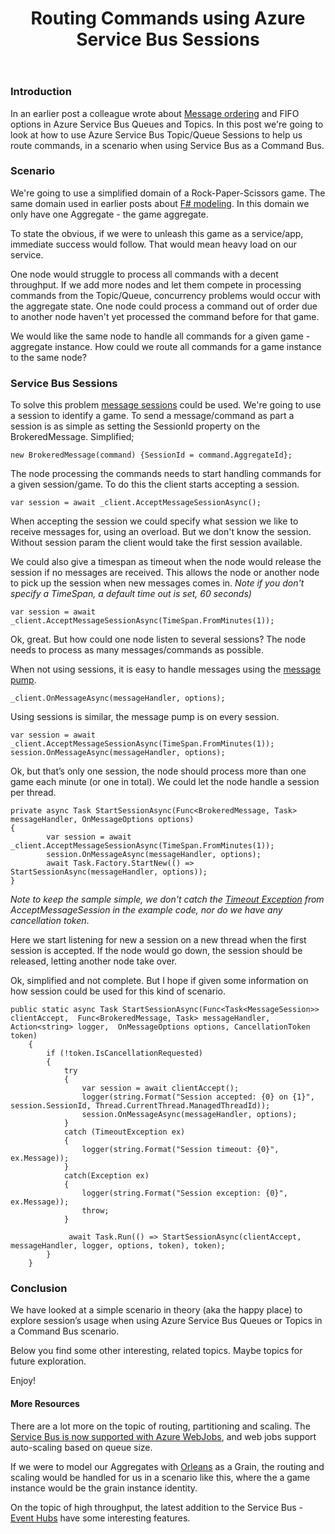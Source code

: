 ﻿---
layout: post
title: Routing Commands using Azure Service Bus Sessions
---

### Introduction

In an earlier post a colleague wrote about [Message ordering](http://www.jayway.com/2013/12/20/message-ordering-on-windows-azure-service-bus-queues/) and FIFO options in Azure Service Bus Queues and Topics. In this post we're going to look at how to use Azure Service Bus Topic/Queue Sessions to help us route commands, in a scenario when using Service Bus as a Command Bus.

### Scenario
We're going to use a simplified domain of a Rock-Paper-Scissors game. The same domain used in earlier posts about [F# modeling](http://www.jayway.com/2014/01/13/exploring-f-through-modeling/).
In this domain we only have one Aggregate - the game aggregate. 

To state the obvious, if we were to unleash this game as a service/app, immediate success would follow. That would mean heavy load on our service.

One node would struggle to process all commands with a decent throughput.
If we add more nodes and let them compete in processing commands from the Topic/Queue, concurrency problems would occur with the aggregate state. One node could process a command out of order due to another node haven't yet processed the command before for that game.

We would like the same node to handle all commands for a given game - aggregate instance. How could we route all commands for a game instance to the same node?

### Service Bus Sessions
To solve this problem [message sessions](http://msdn.microsoft.com/en-us/library/microsoft.servicebus.messaging.messagesession.aspx) could be used. We're going to use a session to identify a game.
To send a message/command as part a session is as simple as setting the SessionId property on the BrokeredMessage.
Simplified;

    new BrokeredMessage(command) {SessionId = command.AggregateId};

The node processing the commands needs to start handling commands for a given session/game.
To do this the client starts accepting a session.

    var session = await _client.AcceptMessageSessionAsync();

When accepting the session we could specify what session we like to receive messages for, using an overload. But we don't know the session. Without session param the client would take the first session available.

We could also give a timespan as timeout when the node would release the session if no messages are received. This allows the node or another node to pick up the session when new messages comes in. *Note if you don't specify a TimeSpan, a default time out is set, 60 seconds)*

    var session = await _client.AcceptMessageSessionAsync(TimeSpan.FromMinutes(1));

Ok, great. But how could one node listen to several sessions? The node needs to process as many messages/commands as possible.

When not using sessions, it is easy to handle messages using the [message pump](http://msdn.microsoft.com/en-us/library/azure/dn198643.aspx).

    _client.OnMessageAsync(messageHandler, options);


Using sessions is similar, the message pump is on every session.

	var session = await _client.AcceptMessageSessionAsync(TimeSpan.FromMinutes(1));
    session.OnMessageAsync(messageHandler, options);
            
Ok, but that’s only one session, the node should process more than one game each minute (or one in total).
We could let the node handle a session per thread.

	private async Task StartSessionAsync(Func<BrokeredMessage, Task> messageHandler, OnMessageOptions options)
    {
            var session = await _client.AcceptMessageSessionAsync(TimeSpan.FromMinutes(1));
            session.OnMessageAsync(messageHandler, options);
            await Task.Factory.StartNew(() => StartSessionAsync(messageHandler, options));
    }

*Note to keep the sample simple, we don't catch the [Timeout Exception](http://msdn.microsoft.com/en-us/library/hh293141.aspx) from AcceptMessageSession in the example code, nor do we have any cancellation token*.

Here we start listening for new a session on a new thread when the first session is accepted.
If the node would go down, the session should be released, letting another node take over.

Ok, simplified and not complete.  But I hope if given some information on how session could be used for this kind of scenario.

	public static async Task StartSessionAsync(Func<Task<MessageSession>> clientAccept,  Func<BrokeredMessage, Task> messageHandler, Action<string> logger,  OnMessageOptions options, CancellationToken token)
        {
            if (!token.IsCancellationRequested)
            {
                try
                {
                    var session = await clientAccept();
                    logger(string.Format("Session accepted: {0} on {1}", session.SessionId, Thread.CurrentThread.ManagedThreadId));
                    session.OnMessageAsync(messageHandler, options);
                }
                catch (TimeoutException ex)
                {
                    logger(string.Format("Session timeout: {0}", ex.Message));
                }
                catch(Exception ex)
                {
                    logger(string.Format("Session exception: {0}", ex.Message));
                    throw;
                }

                 await Task.Run(() => StartSessionAsync(clientAccept, messageHandler, logger, options, token), token);
            }
        } 

### Conclusion
We have looked at a simple scenario in theory (aka the happy place) to explore session’s usage when using Azure Service Bus Queues or Topics in a Command Bus scenario.

Below you find some other interesting, related topics.
Maybe topics for future exploration.

Enjoy!

#### More Resources
There are a lot more on the topic of routing, partitioning and scaling.
The [Service Bus is now supported with Azure WebJobs](http://www.nuget.org/packages/Microsoft.Azure.Jobs.ServiceBus/0.3.1-beta), and web jobs support auto-scaling based on queue size.

If we were to model our Aggregates with [Orleans](http://research.microsoft.com/en-us/projects/orleans/) as a Grain, the routing and scaling would be handled for us in a scenario like this, where the a game instance would be the grain instance identity.

On the topic of high throughput, the latest addition to the Service Bus - [Event Hubs](http://azure.microsoft.com/en-us/services/event-hubs/) have some interesting features.





